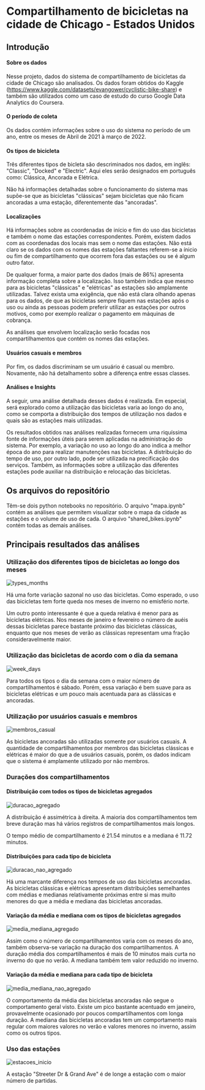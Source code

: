 # Compartilhamento de bicicletas na cidade de Chicago - Estados Unidos

## Introdução

#### Sobre os dados

Nesse projeto, dados do sistema de compartilhamento de bicicletas da cidade de Chicago são analisados. Os dados foram obtidos do Kaggle (https://www.kaggle.com/datasets/evangower/cyclistic-bike-share) e também são utilizados como um caso de estudo do curso Google Data Analytics do Coursera.

#### O período de coleta

Os dados contém informações sobre o uso do sistema no período de um ano, entre os meses de Abril de 2021 à março de 2022. 

#### Os tipos de bicicleta

Três diferentes tipos de bicleta são descriminados nos dados, em inglês: "Classic", "Docked" e "Electric". Aqui eles serão designados em português como: Clássica, Ancorada e Elétrica.

Não há informações detalhadas sobre o funcionamento do sistema mas supõe-se que as bicicletas "clássicas" sejam bicicletas que não ficam ancoradas a uma estação, diferentemente das "ancoradas".   

#### Localizações 

Há informações sobre as coordenadas de início e fim do uso das bicicletas e também o nome das estações correspondentes. Porém, existem dados com as coordenadas dos locais mas sem o nome das estações. Não está claro se os dados com os nomes das estações faltantes referem-se a ínicio ou fim de compartilhamento que ocorrem fora das estações ou se é algum outro fator.     

De qualquer forma, a maior parte dos dados (mais de 86%) apresenta informação completa sobre a localização. Isso também indica que mesmo para as bicicletas "clássicas" e "elétricas" as estações são amplamente utilizadas. Talvez exista uma exigência, que não está clara olhando apenas para os dados, de que as bicicletas sempre fiquem nas estações após o uso ou ainda as pessoas podem preferir utilizar as estações por outros motivos, como por exemplo realizar o pagamento em máquinas de cobrança.

As análises que envolvem localização serão focadas nos compartilhamentos que contém os nomes das estações.

#### Usuários casuais e membros

Por fim, os dados discriminam se um usuário é casual ou membro. Novamente, não há detalhamento sobre a diferença entre essas classes.

#### Análises e Insights

A seguir, uma análise detalhada desses dados é realizada.  Em especial, será explorado como a utilização das bicicletas varia ao longo do ano, como se comporta a distribuição dos tempos de utilização nos dados e quais são as estações mais utilizadas.

Os resultados obtidos nas análises realizadas fornecem uma riquíssima fonte de informações úteis para serem aplicadas na administração do sistema. Por exemplo, a variação no uso ao longo do ano indica a melhor época do ano para realizar manutenções nas bicicletas. A distribuição do tempo de uso, por outro lado, pode ser utilizada na precificação dos serviços. Também, as informações sobre a utilização das diferentes estações pode auxiliar na distribuição e relocação das bicicletas.

## Os arquivos do repositório

Têm-se dois python notebooks no repositório. O arquivo "mapa.ipynb" contém as análises que permitem visualizar sobre o mapa da cidade as estações e o volume de uso de cada. O arquivo "shared_bikes.ipynb" contém todas as demais análises. 

## Principais resultados das análises

### Utilização dos diferentes tipos de bicicletas ao longo dos meses

![types_months](https://user-images.githubusercontent.com/88217999/170534010-a0c9c612-63b7-4021-8be2-754697fd22b8.png)

Há uma forte variação sazonal no uso das bicicletas. Como esperado, o uso das bicicletas tem forte queda nos meses de inverno no emisfério norte. 

Um outro ponto interessante é que a queda relativa é menor para as bicicletas elétricas. Nos meses de janeiro e fevereiro o número de auéis dessas bicicletas parece bastante próximo das bicicletas clássicas, enquanto que nos meses de verão as clássicas representam uma fração consideravelmente maior. 

### Utilização das bicicletas de acordo com o dia da semana

![week_days](https://user-images.githubusercontent.com/88217999/170535355-f0fcaa3b-812b-4ad5-96e5-a7fb811e9f44.png)

Para todos os tipos o dia da semana com o maior número de compartilhamentos é sábado. Porém, essa variação é bem suave para as bicicletas elétricas e um pouco mais acentuada para as clássicas e ancoradas. 

### Utilização por usuários casuais e membros

![membros_casual](https://user-images.githubusercontent.com/88217999/170536202-a26ceafe-2c48-4300-8945-5a8a72dbe07e.png)

As bicicletas ancoradas são utilizadas somente por usuários casuais. A quantidade de compartilhamentos por membros das bicicletas clássicas e elétricas é maior do que a de usuários casuais, porém, os dados indicam que o sistema é amplamente utilizado por não membros.

### Durações dos compartilhamentos

#### Distribuição com todos os tipos de bicicletas agregados 

![duracao_agregado](https://user-images.githubusercontent.com/88217999/170541733-90320d32-6e34-45d1-984c-9f3e33f0131a.png)

A distribuição é assimétrica à direita. A maioria dos compartilhamentos tem breve duração mas há vários registros de compartilhamentos mais longos.

O tempo médio de compartilhamento é 21.54 minutos e a mediana é 11.72 minutos.

#### Distribuições para cada tipo de bicicleta

![duracao_nao_agregado](https://user-images.githubusercontent.com/88217999/170542548-85ea13c7-868e-4278-a2cf-bc9e2611d276.png)

Há uma marcante diferença nos tempos de uso das bicicletas ancoradas. As bicicletas clássicas e elétricas apresentam distribuições semelhantes com médias e medianas relativamente próximas entre si mas muito menores do que a média e mediana das bicicletas ancoradas.

#### Variação da média e mediana com os tipos de bicicletas agregados

![media_mediana_agregado](https://user-images.githubusercontent.com/88217999/170544335-493ca201-5e54-41b6-9826-7d5e44a78508.png)

Assim como o número de compartilhamentos varia com os meses do ano, também observa-se variação na duração dos compartilhamentos. A duração média dos compartilhamentos é mais de 10 minutos mais curta no inverno do que no verão. A mediana também tem valor reduzido no inverno.

#### Variação da média e mediana para cada tipo de bicicleta

![media_mediana_nao_agregado](https://user-images.githubusercontent.com/88217999/170545060-a12925fa-dc28-4489-922a-a9ec8fd953ea.png)

O comportamento da média das bicicletas ancoradas não segue o comportamento geral visto. Existe um pico bastante acentuado em janeiro, provavelmente ocasionado por poucos compartilhamentos com longa duração. A mediana das bicicletas ancoradas tem um comportamento mais regular com maiores valores no verão e valores menores no inverno, assim como os outros tipos.

### Uso das estações

![estacoes_inicio](https://user-images.githubusercontent.com/88217999/170546043-04a8b2df-318e-4e70-b087-b54bdc5a73c7.png)

A estação "Streeter Dr & Grand Ave" é de longe a estação com o maior número de partidas. 

